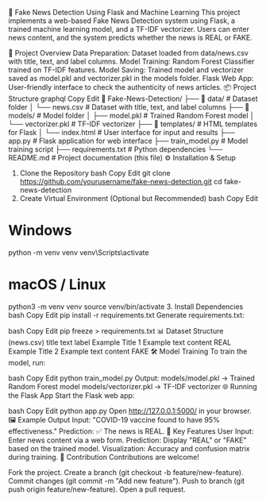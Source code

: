 📰 Fake News Detection Using Flask and Machine Learning
This project implements a web-based Fake News Detection system using Flask, a trained machine learning model, and a TF-IDF vectorizer. Users can enter news content, and the system predicts whether the news is REAL or FAKE.

🚀 Project Overview
Data Preparation: Dataset loaded from data/news.csv with title, text, and label columns.
Model Training: Random Forest Classifier trained on TF-IDF features.
Model Saving: Trained model and vectorizer saved as model.pkl and vectorizer.pkl in the models folder.
Flask Web App: User-friendly interface to check the authenticity of news articles.
📦 Project Structure
graphql
Copy
Edit
📁 Fake-News-Detection/
├── 📁 data/                # Dataset folder
│   └── news.csv            # Dataset with title, text, and label columns
├── 📁 models/              # Model folder
│   ├── model.pkl           # Trained Random Forest model
│   └── vectorizer.pkl      # TF-IDF vectorizer
├── 📁 templates/           # HTML templates for Flask
│   └── index.html          # User interface for input and results
├── app.py                  # Flask application for web interface
├── train_model.py          # Model training script
├── requirements.txt        # Python dependencies
└── README.md               # Project documentation (this file)
⚙️ Installation & Setup
1. Clone the Repository
bash
Copy
Edit
git clone https://github.com/yourusername/fake-news-detection.git
cd fake-news-detection
2. Create Virtual Environment (Optional but Recommended)
bash
Copy
Edit
# Windows
python -m venv venv
venv\Scripts\activate

# macOS / Linux
python3 -m venv venv
source venv/bin/activate
3. Install Dependencies
bash
Copy
Edit
pip install -r requirements.txt
Generate requirements.txt:

bash
Copy
Edit
pip freeze > requirements.txt
📊 Dataset Structure (news.csv)
title	text	label
Example Title 1	Example text content	REAL
Example Title 2	Example text content	FAKE
🛠️ Model Training
To train the model, run:

bash
Copy
Edit
python train_model.py
Output:
models/model.pkl → Trained Random Forest model
models/vectorizer.pkl → TF-IDF vectorizer
🌐 Running the Flask App
Start the Flask web app:

bash
Copy
Edit
python app.py
Open http://127.0.0.1:5000/ in your browser.
🖼️ Example Output
Input: "COVID-19 vaccine found to have 95% effectiveness."
Prediction: ✅ The news is REAL.
📜 Key Features
User Input: Enter news content via a web form.
Prediction: Display "REAL" or "FAKE" based on the trained model.
Visualization: Accuracy and confusion matrix during training.
🤝 Contribution
Contributions are welcome!

Fork the project.
Create a branch (git checkout -b feature/new-feature).
Commit changes (git commit -m "Add new feature").
Push to branch (git push origin feature/new-feature).
Open a pull request.
